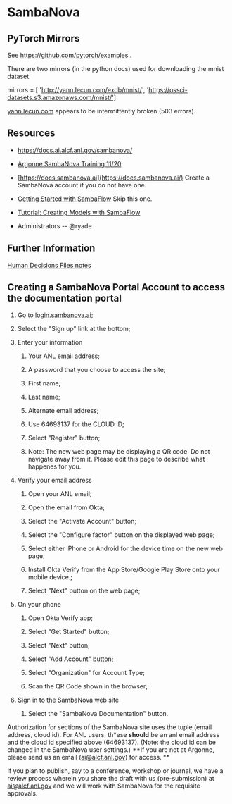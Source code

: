 # SambaNova

## PyTorch Mirrors

See <https://github.com/pytorch/examples> .

There are two mirrors (in the python docs) used for downloading the
mnist dataset.

mirrors = [
        'http://yann.lecun.com/exdb/mnist/',
        'https://ossci-datasets.s3.amazonaws.com/mnist/']

[yann.lecun.com](http://yann.lecun.com) appears to be intermittently
broken (503 errors).

## Resources

- <https://docs.ai.alcf.anl.gov/sambanova/>

- [Argonne SambaNova Training
  11/20](https://anl.app.box.com/s/bqc101mvt3r7rpxbd2yxjsf623ea3gpe)

- [https://docs.sambanova.ai](https://docs.sambanova.ai/) Create a
  SambaNova account if you do not have one.

- [Getting Started with
  SambaFlow](https://docs.sambanova.ai/sambanova-docs/1.6/developer/getting-started.html)
  Skip this one.

- [Tutorial: Creating Models with
  SambaFlow](https://docs.sambanova.ai/sambanova-docs/1.6/developer/intro-tutorial.html)

- Administrators
-- @ryade

## Further Information

[Human Decisions Files notes](/display/AI/Human+Decisions+Files+notes)

## Creating a SambaNova Portal Account to access the documentation portal

1. Go to  [login.sambanova.ai](http://login.sambanova.ai/);

2. Select the "Sign up" link at the bottom;

3. Enter your information

    1. Your ANL email address;

    2. A password that you choose to access the site;

    3. First name;

    4. Last name;

    5. Alternate email address;

    6. Use 64693137 for the CLOUD ID;

    7. Select "Register" button;

    8. Note: The new web page may be displaying a QR code.  Do not navigate away from it.  Please edit this page to describe what
happenes for you.

4. Verify your email address

    1. Open your ANL email;

    2. Open the email from Okta;

    3. Select the "Activate Account" button;

    4. Select the "Configure factor" button on the displayed web page;

    5. Select either iPhone or Android for the device time on the new web page;

    6. Install Okta Verify from the App Store/Google Play Store onto your mobile device.;

    7. Select "Next" button on the web page;

5. On your phone

    1. Open Okta Verify app;

    2. Select "Get Started" button;

    3. Select "Next" button;

    4. Select "Add Account" button;

    5. Select "Organization" for Account Type;

    6. Scan the QR Code shown in the browser;

6. Sign in to the SambaNova web site

    1. Select the "SambaNova Documentation" button.

Authorization for sections of the SambaNova site uses the tuple (email
address, cloud id). For ANL users, th*ese **should** be an anl email
address and the cloud id specified above (64693137). (Note: the cloud
id can be changed in the SambaNova user settings.)
**If you are not at Argonne, please send us an email (ai@alcf.anl.gov)
for access. **

If you plan to publish, say to a conference, workshop or journal, we
have a review process wherein you share the draft with us
(pre-submission) at <ai@alcf.anl.gov> and we
will work with SambaNova for the requisite approvals.
